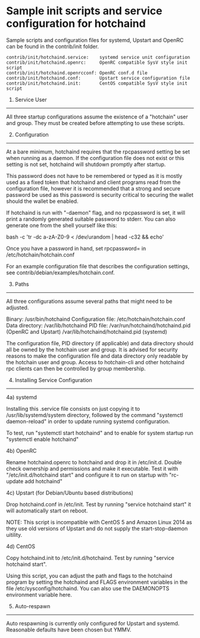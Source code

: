 Sample init scripts and service configuration for hotchaind
==========================================================

Sample scripts and configuration files for systemd, Upstart and OpenRC
can be found in the contrib/init folder.

    contrib/init/hotchaind.service:    systemd service unit configuration
    contrib/init/hotchaind.openrc:     OpenRC compatible SysV style init script
    contrib/init/hotchaind.openrcconf: OpenRC conf.d file
    contrib/init/hotchaind.conf:       Upstart service configuration file
    contrib/init/hotchaind.init:       CentOS compatible SysV style init script

1. Service User
---------------------------------

All three startup configurations assume the existence of a "hotchain" user
and group.  They must be created before attempting to use these scripts.

2. Configuration
---------------------------------

At a bare minimum, hotchaind requires that the rpcpassword setting be set
when running as a daemon.  If the configuration file does not exist or this
setting is not set, hotchaind will shutdown promptly after startup.

This password does not have to be remembered or typed as it is mostly used
as a fixed token that hotchaind and client programs read from the configuration
file, however it is recommended that a strong and secure password be used
as this password is security critical to securing the wallet should the
wallet be enabled.

If hotchaind is run with "-daemon" flag, and no rpcpassword is set, it will
print a randomly generated suitable password to stderr.  You can also
generate one from the shell yourself like this:

bash -c 'tr -dc a-zA-Z0-9 < /dev/urandom | head -c32 && echo'

Once you have a password in hand, set rpcpassword= in /etc/hotchain/hotchain.conf

For an example configuration file that describes the configuration settings,
see contrib/debian/examples/hotchain.conf.

3. Paths
---------------------------------

All three configurations assume several paths that might need to be adjusted.

Binary:              /usr/bin/hotchaind
Configuration file:  /etc/hotchain/hotchain.conf
Data directory:      /var/lib/hotchaind
PID file:            /var/run/hotchaind/hotchaind.pid (OpenRC and Upstart)
                     /var/lib/hotchaind/hotchaind.pid (systemd)

The configuration file, PID directory (if applicable) and data directory
should all be owned by the hotchain user and group.  It is advised for security
reasons to make the configuration file and data directory only readable by the
hotchain user and group.  Access to hotchain-cli and other hotchaind rpc clients
can then be controlled by group membership.

4. Installing Service Configuration
-----------------------------------

4a) systemd

Installing this .service file consists on just copying it to
/usr/lib/systemd/system directory, followed by the command
"systemctl daemon-reload" in order to update running systemd configuration.

To test, run "systemctl start hotchaind" and to enable for system startup run
"systemctl enable hotchaind"

4b) OpenRC

Rename hotchaind.openrc to hotchaind and drop it in /etc/init.d.  Double
check ownership and permissions and make it executable.  Test it with
"/etc/init.d/hotchaind start" and configure it to run on startup with
"rc-update add hotchaind"

4c) Upstart (for Debian/Ubuntu based distributions)

Drop hotchaind.conf in /etc/init.  Test by running "service hotchaind start"
it will automatically start on reboot.

NOTE: This script is incompatible with CentOS 5 and Amazon Linux 2014 as they
use old versions of Upstart and do not supply the start-stop-daemon uitility.

4d) CentOS

Copy hotchaind.init to /etc/init.d/hotchaind. Test by running "service hotchaind start".

Using this script, you can adjust the path and flags to the hotchaind program by
setting the hotchaind and FLAGS environment variables in the file
/etc/sysconfig/hotchaind. You can also use the DAEMONOPTS environment variable here.

5. Auto-respawn
-----------------------------------

Auto respawning is currently only configured for Upstart and systemd.
Reasonable defaults have been chosen but YMMV.
